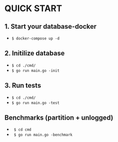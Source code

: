 # QUICK START

## 1. Start your database-docker
 - ``` $ docker-compose up -d ```

## 2. Initilize database
 - ``` $ cd ./cmd/ ```
 - ``` $ go run main.go -init ```

## 3. Run tests
 - ``` $ cd ./cmd/ ```
 - ``` $ go run main.go -test ```


## Benchmarks (partition + unlogged)
 - ``` $ cd cmd```
 - ``` $ go run main.go -benchmark```